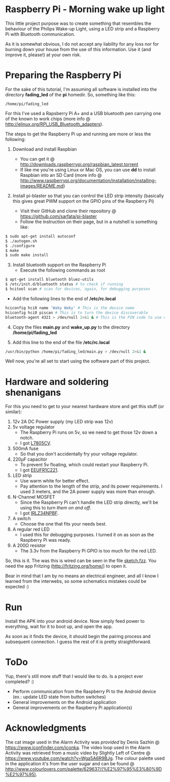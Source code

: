Raspberry Pi - Morning wake up light
================

This little project purpose was to create something that resembles the behaviour of the Philips Wake-up Light, using a LED strip and a Raspberry Pi with Bluetooth communication.

As it is somewhat obvious, I do not accept any liability for any loss nor for burning down your house from the use of this information. Use it (and improve it, please!) at your own risk.

Preparing the Raspberry Pi
================

For the sake of this tutorial, I'm assuming all software is installed into the directory **fading_led** of the **pi** homedir. So, something like this:

```
/home/pi/fading_led
```

For this I've used a Rapsberry Pi A+ and a USB bluetooth pen carrying one of the known to work chips (more info @ http://elinux.org/RPi_USB_Bluetooth_adapters).

The steps to get the Raspberry Pi up and running are more or less the following:

1. Download and install Raspbian
	- You can get it @ http://downloads.raspberrypi.org/raspbian_latest.torrent
	- If like me you're using Linux or Mac OS, you can use **dd** to install Raspbian into an SD Card (more info @ http://www.raspberrypi.org/documentation/installation/installing-images/README.md)

2. Install pi-blaster so that you can control the LED strip intensity (basically this gives great PWM support on the GPIO pins of the Raspberry Pi)
	- Visit their GitHub and clone their repository @ https://github.com/sarfata/pi-blaster
	- Follow the instruction on their page, but in a nutshell is something like:

  ``` bash
  $ sudo apt-get install autoconf
  $ ./autogen.sh
  $ ./configure
  $ make
  $ sudo make install
  ```

3. Install bluetooth support on the Raspberry Pi
	- Execute the following commands as root

  ``` bash
  $ apt-get install bluetooth bluez-utils
  $ /etc/init.d/bluetooth status # to check if running
  $ hcitool scan # scan for devices, again, for debugging purposes
  ```
	
  - Add the following lines to the end of **/etc/rc.local**	
  
  ``` bash
  hciconfig hci0 name 'Waky Waky' # This is the device name
  hciconfig hci0 piscan # This is to turn the device discoverable
  bluetooth-agent 4321 > /dev/null 2>&1 & # This is the PIN code to use when pairing
  ```

4. Copy the files **main.py** and **wake_up.py** to the directory **/home/pi/fading_led**

5. Add this line to the end of the file **/etc/rc.local**

  ```bash
  /usr/bin/python /home/pi/fading_led/main.py > /dev/null 2>&1 &
  ```

Well now, you're all set to start using the software part of this project.

Hardware and soldering shenanigans
================

For this you need to get to your nearest hardware store and get this stuff (or similar):

1. 12v 2A DC Power supply (my LED strip was 12v)
2. 5v voltage regulator
	- The Raspberry Pi runs on 5v, so we need to get those 12v down a notch.
	- I got [L7805CV](http://uk.farnell.com/stmicroelectronics/l7805cv/ic-v-reg-5-0v-7805-to-220-3/dp/9756078).
3. 500mA fuse
	- So that you don't accidentally fry your voltage regulator.
4. 220µF capacitor
	- To prevent 5v floating, which could restart your Raspberry Pi. 
	- I got [EEUFR1C221](http://uk.farnell.com/panasonic-electronic-components/eeufr1c221/cap-alu-elec-220uf-16v-rad/dp/1907229).
5. LED strip
	- Use warm white for better effect.
	- Pay attention to the length of the strip, and its power requirements. I used 3 meters, and the 2A power supply was more than enough.
6. N-Channel MOSFET
	- Since the Raspberry Pi can't handle the LED strip directly, we'll be using this to *turn them on and off*.
	- I got [IRLZ34NPBF](http://uk.farnell.com/international-rectifier/irlz34npbf/mosfet-n-55v-27a-to-220/dp/8651396).
7. A switch
	- Choose the one that fits your needs best.
8. A regular red LED
	- I used this for debugging purposes. I turned it on as soon as the Raspberry Pi was ready.
9. A 200Ω resistor
	- The 3.3v from the Raspberry Pi GPIO is too much for the red LED.
	
So, this is it. The was this is wired can be seen in the file [sketch.fzz](https://github.com/crazyfacka/rpi_wakeup_light/blob/master/sketch.fzz). You need the app Fritzing (http://fritzing.org/home/) to open it.

Bear in mind that I am by no means an electrical engineer, and all I know I learned from the interwebs, so some schematics mistakes could be expected :)

Run
================

Install the APK into your android device. Now simply feed power to everything, wait for it to boot up, and open the app.

As soon as it finds the device, it should begin the pairing process and subsequent connection. I guess the rest of it is pretty straightforward.

ToDo
================

Yup, there's still more stuff that I would like to do. Is a project ever completed? :)

- Perform communication from the Raspberry Pi to the Android device (ex.: update LED state from button switches)
- General improvements on the Android application
- General improvements on the Raspberry Pi application(s)

Acknowledgments
================

The cat image used in the Alarm Activity was *provided* by Denis Sazhin @ https://www.iconfinder.com/iconka. The video loop used in the Alarm Activity was retrieved from a music video by Slightly Left of Centre @ https://www.youtube.com/watch?v=Wga5A6R9BJg. The colour palette used in the application it's from the user sugar and can be found @ http://www.colourlovers.com/palette/629637/(%E2%97%95%E3%80%9D%E2%97%95).
